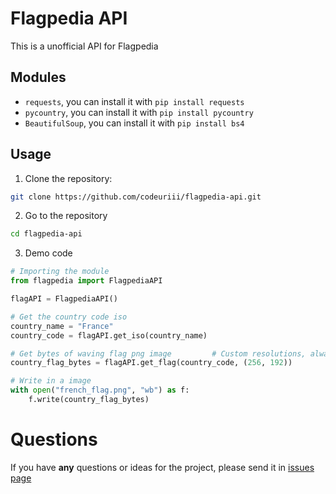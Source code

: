 # Flagpedia API

This is a unofficial API for Flagpedia

## Modules
- `requests`, you can install it with `pip install requests`
- `pycountry`, you can install it with `pip install pycountry`
- `BeautifulSoup`, you can install it with `pip install bs4`

## Usage

1. Clone the repository:
```bash
git clone https://github.com/codeuriii/flagpedia-api.git
```

2. Go to the repository
```bash
cd flagpedia-api
```

3. Demo code
```py
# Importing the module
from flagpedia import FlagpediaAPI

flagAPI = FlagpediaAPI()

# Get the country code iso
country_name = "France"
country_code = flagAPI.get_iso(country_name)

# Get bytes of waving flag png image         # Custom resolutions, always in 4:3
country_flag_bytes = flagAPI.get_flag(country_code, (256, 192))

# Write in a image
with open("french_flag.png", "wb") as f:
    f.write(country_flag_bytes)

```

# Questions

If you have **any** questions or ideas for the project, please send it in [issues page](https://github.com/codeuriii/Flagpedia-API/issues)
